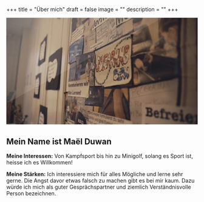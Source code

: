 +++
title = "Über mich"
draft = false
image = ""
description = ""
+++


![](bildschirmfoto-2023-05-10-um-14.10.08.png)

## Mein Name ist Maël Duwan

**Meine Interessen:** Von Kampfsport bis hin zu Minigolf, solang es Sport ist, heisse ich es Willkommen!

**Meine Stärken:** Ich interessiere mich für alles Mögliche und lerne sehr gerne. Die Angst davor etwas falsch zu machen gibt es bei mir kaum. Dazu würde ich mich als guter Gesprächspartner und ziemlich Verständnisvolle Person bezeichnen.